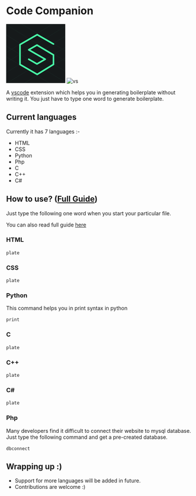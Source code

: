 # Code Companion

![logo](./img/logo.png)
![vs](https://code.visualstudio.com/assets/branding/app-icon.png)

A [vscode](https://code.visualstudi.com) extension which helps you in generating boilerplate without writing it. You just have to type one word to generate boilerplate.

## Current languages

Currently it has 7 languages :-

- HTML
- CSS
- Python
- Php
- C
- C++
- C#

## How to use? ([Full Guide](/vsc-extension-quickstart.md))

Just type the following one word when you start your particular file.

You can also read full guide [here](/vsc-extension-quickstart.md)

### HTML

```
plate
```

### CSS

```
plate
```

### Python

This command helps you in print syntax in python

```
print
```

### C

```
plate
```

### C++

```
plate
```

### C#

```
plate
```

### Php

Many developers find it difficult to connect their website to mysql database. Just type the following command and get a pre-created database.

```
dbconnect
```

## Wrapping up :)

- Support for more languages will be added in future.
- Contributions are welcome :)
